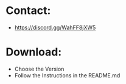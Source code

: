 # Contact:
- https://discord.gg/WahFF8jXW5 
# Download:
- Choose the Version
- Follow the Instructions in the README.md
